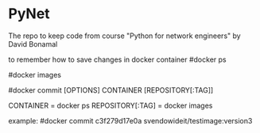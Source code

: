 # PyNet
The repo to keep code from course "Python for network engineers" by David Bonamal

to remember how to save changes in docker container
\#docker ps

\#docker images

\#docker commit [OPTIONS] CONTAINER [REPOSITORY[:TAG]]

CONTAINER = docker ps
REPOSITORY[:TAG] = docker images

example:
\#docker commit c3f279d17e0a  svendowideit/testimage:version3
